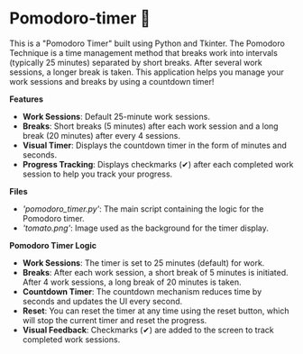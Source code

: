 # Pomodoro-timer 🍅

This is a "Pomodoro Timer" built using Python and Tkinter. The Pomodoro Technique is a time management method that breaks work into intervals (typically 25 minutes) separated by short breaks. After several work sessions, a longer break is taken. This application helps you manage your work sessions and breaks by using a countdown timer!

**Features**

- **Work Sessions**: Default 25-minute work sessions.
- **Breaks**: Short breaks (5 minutes) after each work session and a long break (20 minutes) after every 4 sessions.
- **Visual Timer**: Displays the countdown timer in the form of minutes and seconds.
- **Progress Tracking**: Displays checkmarks (✔) after each completed work session to help you track your progress.

**Files**

- _'pomodoro_timer.py'_: The main script containing the logic for the Pomodoro timer.
- _'tomato.png'_: Image used as the background for the timer display.

**Pomodoro Timer Logic**

- **Work Sessions**: The timer is set to 25 minutes (default) for work.
- **Breaks**: After each work session, a short break of 5 minutes is initiated. After 4 work sessions, a long break of 20 minutes is taken.
- **Countdown Timer**: The countdown mechanism reduces time by seconds and updates the UI every second.
- **Reset**: You can reset the timer at any time using the reset button, which will stop the current timer and reset the progress.
- **Visual Feedback**: Checkmarks (✔) are added to the screen to track completed work sessions.
